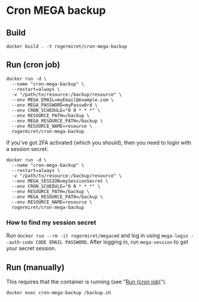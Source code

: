 # Cron MEGA backup

## Build

``` shell
docker build . -t rogermiret/cron-mega-backup
```

## Run (cron job)

``` shell
docker run -d \
  --name "cron-mega-backup" \
  --restart=always \
  -v "/path/to/resource:/backup/resource" \
  --env MEGA_EMAIL=myEmail@example.com \
  --env MEGA_PASSWORD=myPassw0rd \
  --env CRON_SCHEDULE="0 0 * * *" \
  --env RESOURCE_PATH=/backup \
  --env MEGA_RESOURCE_PATH=/backup \
  --env RESOURCE_NAME=resource \
  rogermiret/cron-mega-backup
```

If you've got 2FA activated (which you should), then you need to login with a session secret:

``` shell
docker run -d \
  --name "cron-mega-backup" \
  --restart=always \
  -v "/path/to/resource:/backup/resource" \
  --env MEGA_SESSION=mySessionSecret \
  --env CRON_SCHEDULE="0 0 * * *" \
  --env RESOURCE_PATH=/backup \
  --env MEGA_RESOURCE_PATH=/backup \
  --env RESOURCE_NAME=resource \
  rogermiret/cron-mega-backup
```

### How to find my session secret

Run `docker run --rm -it rogermiret/megacmd` and log in using `mega-login --auth-code CODE EMAIL PASSWORD`. After logging in, run `mega-session` to get your secret session.


## Run (manually) 

This requires that the container is running (see "[Run (cron job)](#run-cron-job)").

``` shell
docker exec cron-mega-backup /backup.sh
```
